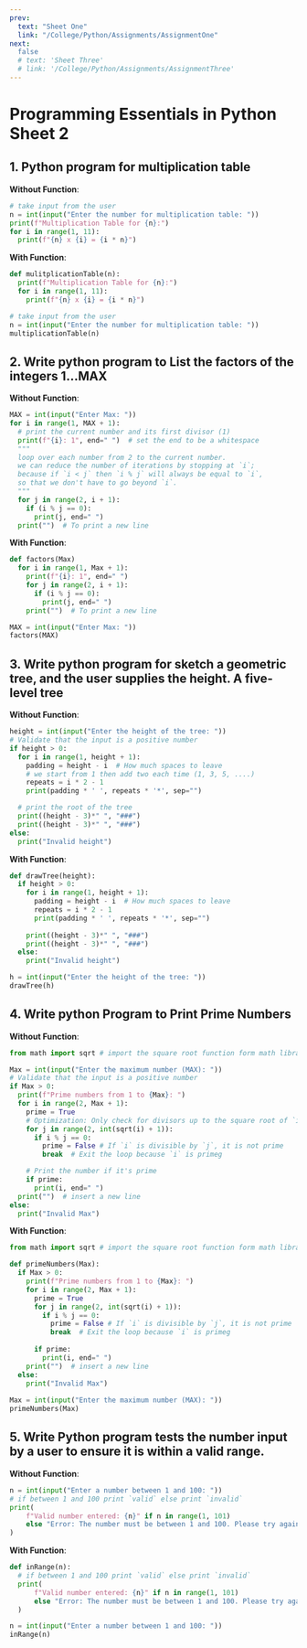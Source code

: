 ```yaml
---
prev:
  text: "Sheet One"
  link: "/College/Python/Assignments/AssignmentOne"
next:
  false
  # text: 'Sheet Three'
  # link: '/College/Python/Assignments/AssignmentThree'
---
```


# Programming Essentials in Python Sheet 2

## 1. Python program for multiplication table

**Without Function**:
```python
# take input from the user
n = int(input("Enter the number for multiplication table: "))
print(f"Multiplication Table for {n}:")
for i in range(1, 11):
  print(f"{n} x {i} = {i * n}")
```

**With Function**:
```python
def mulitplicationTable(n):
  print(f"Multiplication Table for {n}:")
  for i in range(1, 11):
    print(f"{n} x {i} = {i * n}")

# take input from the user
n = int(input("Enter the number for multiplication table: "))
multiplicationTable(n)
```


## 2. Write python program to List the factors of the integers 1...MAX

**Without Function**:
```python
MAX = int(input("Enter Max: "))
for i in range(1, MAX + 1):
  # print the current number and its first divisor (1)
  print(f"{i}: 1", end=" ")  # set the end to be a whitespace
  """
  loop over each number from 2 to the current number.
  we can reduce the number of iterations by stopping at `i`;
  because if `i < j` then `i % j` will always be equal to `i`,
  so that we don't have to go beyond `i`.
  """
  for j in range(2, i + 1):
    if (i % j == 0):
      print(j, end=" ")
  print("")  # To print a new line
```

**With Function**:
```python
def factors(Max)
  for i in range(1, Max + 1):
    print(f"{i}: 1", end=" ")
    for j in range(2, i + 1):
      if (i % j == 0):
        print(j, end=" ")
    print("")  # To print a new line

MAX = int(input("Enter Max: "))
factors(MAX)
```


## 3. Write python program for sketch a geometric tree, and the user supplies the height. A five- level tree

**Without Function**:
```python
height = int(input("Enter the height of the tree: "))
# Validate that the input is a positive number
if height > 0:
  for i in range(1, height + 1):
    padding = height - i  # How much spaces to leave
    # we start from 1 then add two each time (1, 3, 5, ....)
    repeats = i * 2 - 1
    print(padding * ' ', repeats * '*', sep="")

  # print the root of the tree
  print((height - 3)*" ", "###")
  print((height - 3)*" ", "###")
else:
  print("Invalid height")
```

**With Function**:
```python
def drawTree(height):
  if height > 0:
    for i in range(1, height + 1):
      padding = height - i  # How much spaces to leave
      repeats = i * 2 - 1
      print(padding * ' ', repeats * '*', sep="")
  
    print((height - 3)*" ", "###")
    print((height - 3)*" ", "###")
  else:
    print("Invalid height")

h = int(input("Enter the height of the tree: "))
drawTree(h)
```


## 4. Write python Program to Print Prime Numbers

**Without Function**:
```python
from math import sqrt # import the square root function form math library

Max = int(input("Enter the maximum number (MAX): "))
# Validate that the input is a positive number
if Max > 0:
  print(f"Prime numbers from 1 to {Max}: ")
  for i in range(2, Max + 1):
    prime = True
    # Optimization: Only check for divisors up to the square root of `i`
    for j in range(2, int(sqrt(i) + 1)):
      if i % j == 0:
        prime = False # If `i` is divisible by `j`, it is not prime
        break  # Exit the loop because `i` is primeg

    # Print the number if it's prime
    if prime:
      print(i, end=" ")
  print("")  # insert a new line
else:
  print("Invalid Max")
```

**With Function**:
```python
from math import sqrt # import the square root function form math library

def primeNumbers(Max):
  if Max > 0:
    print(f"Prime numbers from 1 to {Max}: ")
    for i in range(2, Max + 1):
      prime = True
      for j in range(2, int(sqrt(i) + 1)):
        if i % j == 0:
          prime = False # If `i` is divisible by `j`, it is not prime
          break  # Exit the loop because `i` is primeg
  
      if prime:
        print(i, end=" ")
    print("")  # insert a new line
  else:
    print("Invalid Max")
    
Max = int(input("Enter the maximum number (MAX): "))
primeNumbers(Max)
```


## 5. Write Python program tests the number input by a user to ensure it is within a valid range.

**Without Function**:
```python
n = int(input("Enter a number between 1 and 100: "))
# if between 1 and 100 print `valid` else print `invalid`
print(
    f"Valid number entered: {n}" if n in range(1, 101)
    else "Error: The number must be between 1 and 100. Please try again."
)
```

**With Function**:
```python
def inRange(n):
  # if between 1 and 100 print `valid` else print `invalid`
  print(
      f"Valid number entered: {n}" if n in range(1, 101)
      else "Error: The number must be between 1 and 100. Please try again."
  )

n = int(input("Enter a number between 1 and 100: "))
inRange(n)
```